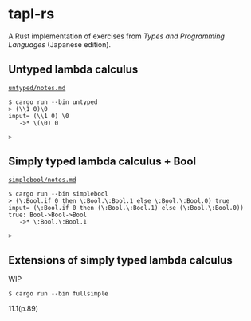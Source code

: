 # tapl-rs

A Rust implementation of exercises from _Types and Programming Languages_ (Japanese edition).

## Untyped lambda calculus

[`untyped/notes.md`](https://github.com/kisepichu/tapl-rs/tree/main/untyped/notes.md)

```
$ cargo run --bin untyped
> (\\1 0)\0
input= (\\1 0) \0
   ->* \(\0) 0

>
```

## Simply typed lambda calculus + Bool

[`simplebool/notes.md`](https://github.com/kisepichu/tapl-rs/tree/main/simplebool/notes.md)

```
$ cargo run --bin simplebool
> (\:Bool.if 0 then \:Bool.\:Bool.1 else \:Bool.\:Bool.0) true
input= (\:Bool.if 0 then (\:Bool.\:Bool.1) else (\:Bool.\:Bool.0)) true: Bool->Bool->Bool
   ->* \:Bool.\:Bool.1

>
```

## Extensions of simply typed lambda calculus

WIP

```
$ cargo run --bin fullsimple
```

11.1(p.89)
